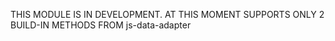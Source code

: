 THIS MODULE IS IN DEVELOPMENT.
AT THIS MOMENT SUPPORTS ONLY 2 BUILD-IN METHODS FROM js-data-adapter
